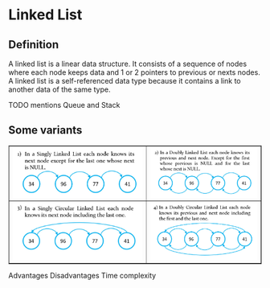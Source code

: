 # Linked List
## Definition
A linked list is a linear data structure. It consists of a sequence of nodes where each node keeps data and 1 or 2 pointers to previous or nexts nodes. A linked list is a self-referenced data type because it contains a link to another data of the same type.

TODO mentions Queue and Stack

## Some variants
<table border="1">
    <tr>
        <td><img src="../images/singly_linked_list.jpg" height="100"></td>
        <td><img src="../images/doubly_linked_list.jpg" height="100"></td>
    </tr>
    <tr>
        <td><img src="../images/singly_circular_linked_list.jpg" height="115"></td>
        <td><img src="../images/doubly_circular_linked_list.jpg" height="115"></td>
    </tr>
</table>


Advantages
Disadvantages
Time complexity
